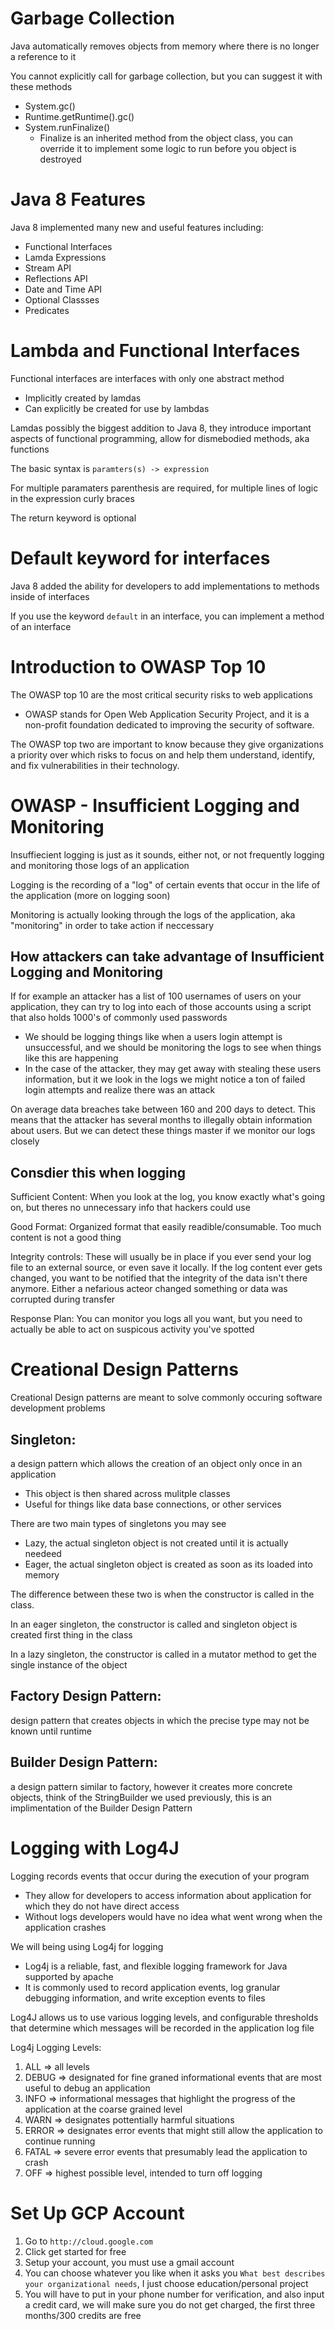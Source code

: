 # Garbage Collection

Java automatically removes objects from memory where there is no longer a reference to it

You cannot explicitly call for garbage collection, but you can suggest it with these methods

-   System.gc()
-   Runtime.getRuntime().gc()
-   System.runFinalize()
    -   Finalize is an inherited method from the object class, you can override it to implement some logic to run before you object is destroyed

# Java 8 Features

Java 8 implemented many new and useful features including:

-   Functional Interfaces
-   Lamda Expressions
-   Stream API
-   Reflections API
-   Date and Time API
-   Optional Classses
-   Predicates

# Lambda and Functional Interfaces

Functional interfaces are interfaces with only one abstract method

-   Implicitly created by lamdas
-   Can explicitly be created for use by lambdas

Lamdas possibly the biggest addition to Java 8, they introduce important aspects of functional programming, allow for dismebodied methods, aka functions

The basic syntax is `paramters(s) -> expression`

For multiple paramaters parenthesis are required, for multiple lines of logic in the expression curly braces

The return keyword is optional

# Default keyword for interfaces

Java 8 added the ability for developers to add implementations to methods inside of interfaces

If you use the keyword `default` in an interface, you can implement a method of an interface

# Introduction to OWASP Top 10

The OWASP top 10 are the most critical security risks to web applications

-   OWASP stands for Open Web Application Security Project, and it is a non-profit foundation dedicated to improving the security of software.

The OWASP top two are important to know because they give organizations a priority over which risks to focus on and help them understand, identify, and fix vulnerabilities in their technology.

# OWASP - Insufficient Logging and Monitoring

Insuffiecient logging is just as it sounds, either not, or not frequently logging and monitoring those logs of an application

Logging is the recording of a "log" of certain events that occur in the life of the application (more on logging soon)

Monitoring is actually looking through the logs of the application, aka "monitoring" in order to take action if neccessary

## How attackers can take advantage of Insufficient Logging and Monitoring

If for example an attacker has a list of 100 usernames of users on your application, they can try to log into each of those accounts using a script that also holds 1000's of commonly used passwords

-   We should be logging things like when a users login attempt is unsuccessful, and we should be monitoring the logs to see when things like this are happening
-   In the case of the attacker, they may get away with stealing these users information, but it we look in the logs we might notice a ton of failed login attempts and realize there was an attack

On average data breaches take between 160 and 200 days to detect. This means that the attacker has several months to illegally obtain information about users. But we can detect these things master if we monitor our logs closely

## Consdier this when logging

Sufficient Content: When you look at the log, you know exactly what's going on, but theres no unnecessary info that hackers could use

Good Format: Organized format that easily readible/consumable. Too much content is not a good thing

Integrity controls: These will usually be in place if you ever send your log file to an external source, or even save it locally. If the log content ever gets changed, you want to be notified that the integrity of the data isn't there anymore. Either a nefarious acteor changed something or data was corrupted during transfer

Response Plan: You can monitor you logs all you want, but you need to actually be able to act on suspicous activity you've spotted

# Creational Design Patterns

Creational Design patterns are meant to solve commonly occuring software development problems

## Singleton:

a design pattern which allows the creation of an object only once in an application

-   This object is then shared across mulitple classes
-   Useful for things like data base connections, or other services

There are two main types of singletons you may see

-   Lazy, the actual singleton object is not created until it is actually needeed
-   Eager, the actual singleton object is created as soon as its loaded into memory

The difference between these two is when the constructor is called in the class.

In an eager singleton, the constructor is called and singleton object is created first thing in the class

In a lazy singleton, the constructor is called in a mutator method to get the single instance of the object

## Factory Design Pattern:

design pattern that creates objects in which the precise type may not be known until runtime

## Builder Design Pattern:

a design pattern similar to factory, however it creates more concrete objects, think of the StringBuilder we used previously, this is an implimentation of the Builder Design Pattern

# Logging with Log4J

Logging records events that occur during the execution of your program

-   They allow for developers to access information about application for which they do not have direct access
-   Without logs developers would have no idea what went wrong when the application crashes

We will being using Log4j for logging

-   Log4j is a reliable, fast, and flexible logging framework for Java supported by apache
-   It is commonly used to record application events, log granular debugging information, and write exception events to files

Log4J allows us to use various logging levels, and configurable thresholds that determine which messages will be recorded in the application log file

Log4j Logging Levels:

1. ALL => all levels
2. DEBUG => designated for fine graned informational events that are most useful to debug an application
3. INFO => informational messages that highlight the progress of the application at the coarse grained level
4. WARN => designates pottentially harmful situations
5. ERROR => designates error events that might still allow the application to continue running
6. FATAL => severe error events that presumably lead the application to crash
7. OFF => highest possible level, intended to turn off logging

# Set Up GCP Account

1. Go to `http://cloud.google.com`
2. Click get started for free
3. Setup your account, you must use a gmail account
4. You can choose whatever you like when it asks you `What best describes your organizational needs`, I just choose education/personal project
5. You will have to put in your phone number for verification, and also input a credit card, we will make sure you do not get charged, the first three months/300 credits are free
